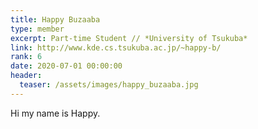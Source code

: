 ```yaml
---
title: Happy Buzaaba
type: member
excerpt: Part-time Student // *University of Tsukuba*
link: http://www.kde.cs.tsukuba.ac.jp/~happy-b/
rank: 6
date: 2020-07-01 00:00:00
header:
  teaser: /assets/images/happy_buzaaba.jpg
---
```


Hi my name is Happy.
